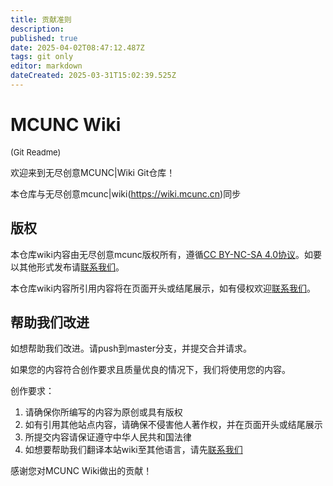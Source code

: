 ```yaml
---
title: 贡献准则
description: 
published: true
date: 2025-04-02T08:47:12.487Z
tags: git only
editor: markdown
dateCreated: 2025-03-31T15:02:39.525Z
---
```


# MCUNC Wiki
<font size="2">(Git Readme)</font>

欢迎来到无尽创意MCUNC|Wiki Git仓库！

本仓库与无尽创意mcunc|wiki(https://wiki.mcunc.cn)同步

## 版权
本仓库wiki内容由无尽创意mcunc版权所有，遵循[CC BY-NC-SA 4.0协议](https://creativecommons.org/licenses/by-nc-sa/4.0/deed.zh-hans)。如要以其他形式发布请[联系我们](./联系我们.md)。

本仓库wiki内容所引用内容将在页面开头或结尾展示，如有侵权欢迎[联系我们](./联系我们.md)。

## 帮助我们改进
如想帮助我们改进。请push到master分支，并提交合并请求。

如果您的内容符合创作要求且质量优良的情况下，我们将使用您的内容。

创作要求：

1. 请确保你所编写的内容为原创或具有版权
2. 如有引用其他站点内容，请确保不侵害他人著作权，并在页面开头或结尾展示
3. 所提交内容请保证遵守中华人民共和国法律
4. 如想要帮助我们翻译本站wiki至其他语言，请先[联系我们](./联系我们.md)

感谢您对MCUNC Wiki做出的贡献！